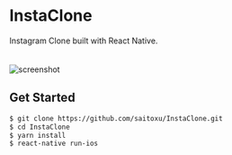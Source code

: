 # InstaClone

Instagram Clone built with React Native.

<img src="./screenshot.gif" alt="screenshot" style="margin-top: 20px;">

## Get Started

```sh
$ git clone https://github.com/saitoxu/InstaClone.git
$ cd InstaClone
$ yarn install
$ react-native run-ios
```
